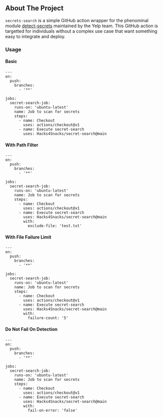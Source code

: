 <!-- ABOUT THE PROJECT -->
## About The Project

`secrets-search` is a simple GitHub action wrapper for the phenominal module [detect-secrets](https://github.com/Yelp/detect-secrets) maintained by the Yelp team. This GitHub action is targetted for individuals without a complex use case that want something easy to integrate and deploy.

### Usage

#### Basic
```
---
on:
  push:
    branches:
      - '**'

jobs:
  secret-search-job:
    runs-on: 'ubuntu-latest'
    name: Job to scan for secrets
    steps:
      - name: Checkout
        uses: actions/checkout@v1
      - name: Execute secret-search
        uses: Hacks4Snacks/secret-search@main
```

#### With Path Filter
```
---
on:
  push:
    branches:
      - '**'

jobs:
  secret-search-job:
    runs-on: 'ubuntu-latest'
    name: Job to scan for secrets
    steps:
      - name: Checkout
        uses: actions/checkout@v1
      - name: Execute secret-search
        uses: Hacks4Snacks/secret-search@main
        with:
          exclude-file: 'test.txt'
```

#### With File Failure Limit
```
---
on:
  push:
    branches:
      - '**'

jobs:
  secret-search-job:
    runs-on: 'ubuntu-latest'
    name: Job to scan for secrets
    steps:
      - name: Checkout
        uses: actions/checkout@v1
      - name: Execute secret-search
        uses: Hacks4Snacks/secret-search@main
        with:
          failure-count: '5'
```

#### Do Not Fail On Detection
```
---
on:
  push:
    branches:
      - '**'

jobs:
  secret-search-job:
    runs-on: 'ubuntu-latest'
    name: Job to scan for secrets
    steps:
      - name: Checkout
        uses: actions/checkout@v1
      - name: Execute secret-search
        uses: Hacks4Snacks/secret-search@main
        with:
          fail-on-error: 'false'
```